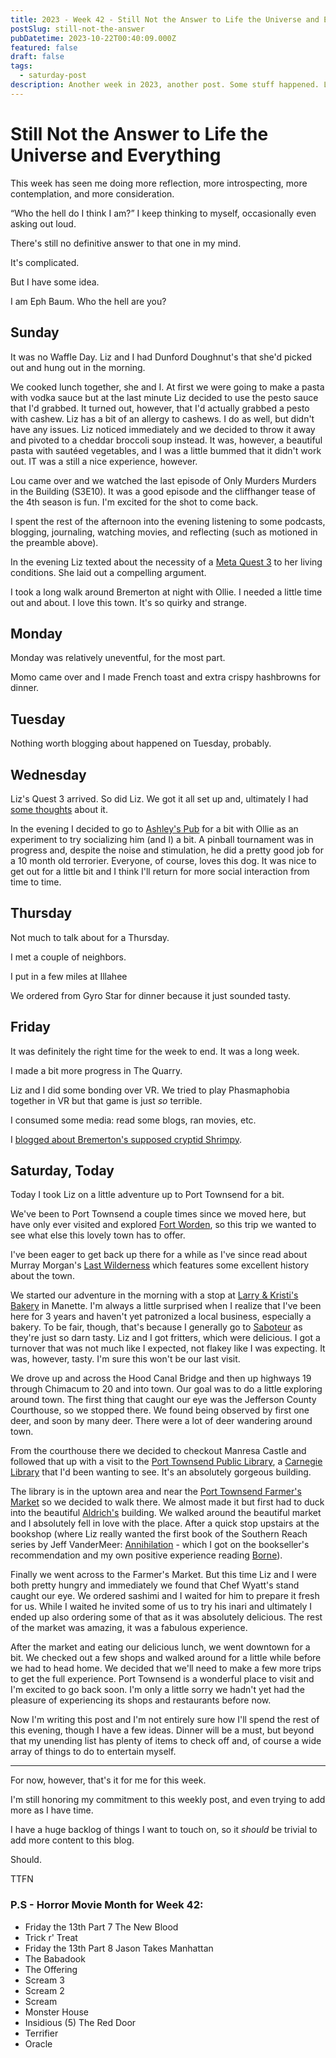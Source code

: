 ```yaml
---
title: 2023 - Week 42 - Still Not the Answer to Life the Universe and Everything
postSlug: still-not-the-answer
pubDatetime: 2023-10-22T00:40:09.000Z
featured: false
draft: false
tags:
  - saturday-post
description: Another week in 2023, another post. Some stuff happened. Liz and I played VR. I watched movies. I blogged. I went to Ashley's Pub. Liz and I went to Port Townsend and had a fun little adventure.
---
```


# Still Not the Answer to Life the Universe and Everything

This week has seen me doing more reflection, more introspecting, more contemplation, and more consideration.

“Who the hell do I think I am?” I keep thinking to myself, occasionally even asking out loud.

There's still no definitive answer to that one in my mind.

It's complicated.

But I have some idea.

I am Eph Baum. Who the hell are you?

## Sunday

It was no Waffle Day. Liz and I had Dunford Doughnut's that she'd picked out and hung out in the morning.

We cooked lunch together, she and I. At first we were going to make a pasta with vodka sauce but at the last minute Liz decided to use the pesto sauce that I'd grabbed. It turned out, however, that I'd actually grabbed a pesto with cashew. Liz has a bit of an allergy to cashews. I do as well, but didn't have any issues. Liz noticed immediately and we decided to throw it away and pivoted to a cheddar broccoli soup instead. It was, however, a beautiful pasta with sautéed vegetables, and I was a little bummed that it didn't work out. IT was a still a nice experience, however.

Lou came over and we watched the last episode of Only Murders Murders in the Building (S3E10). It was a good episode and the cliffhanger tease of the 4th season is fun. I'm excited for the shot to come back.

I spent the rest of the afternoon into the evening listening to some podcasts, blogging, journaling, watching movies, and reflecting (such as motioned in the preamble above).

In the evening Liz texted about the necessity of a [Meta Quest 3](https://www.meta.com/quest/quest-3/) to her living conditions. She laid out a compelling argument.

I took a long walk around Bremerton at night with Ollie. I needed a little time out and about. I love this town. It's so quirky and strange.

## Monday

Monday was relatively uneventful, for the most part.

Momo came over and I made French toast and extra crispy hashbrowns for dinner.

## Tuesday

Nothing worth blogging about happened on Tuesday, probably.

## Wednesday

Liz's Quest 3 arrived. So did Liz. We got it all set up and, ultimately I had [some thoughts](/posts/meta-quest-3-impressions/) about it.

In the evening I decided to go to [Ashley's Pub](https://www.ashleys.pub/) for a bit with Ollie as an experiment to try socializing him (and I) a bit. A pinball tournament was in progress and, despite the noise and stimulation, he did a pretty good job for a 10 month old terrorier. Everyone, of course, loves this dog. It was nice to get out for a little bit and I think I'll return for more social interaction from time to time.

## Thursday

Not much to talk about for a Thursday.

I met a couple of neighbors.

I put in a few miles at Illahee

We ordered from Gyro Star for dinner because it just sounded tasty.

## Friday

It was definitely the right time for the week to end. It was a long week.

I made a bit more progress in The Quarry.

Liz and I did some bonding over VR. We tried to play Phasmaphobia together in VR but that game is just _so_ terrible.

I consumed some media: read some blogs, ran movies, etc.

I [blogged about Bremerton's supposed cryptid Shrimpy](/posts/bremerton-shrimpy/).

## Saturday, Today

Today I took Liz on a little adventure up to Port Townsend for a bit.

We've been to Port Townsend a couple times since we moved here, but have only ever visited and explored [Fort Worden](https://fortworden.org/), so this trip we wanted to see what else this lovely town has to offer.

I've been eager to get back up there for a while as I've since read about Murray Morgan's [Last Wilderness](https://www.goodreads.com/book/show/175335.The_Last_Wilderness) which features some excellent history about the town.

We started our adventure in the morning with a stop at [Larry & Kristi's Bakery](https://landkbakery.square.site/) in Manette. I'm always a little surprised when I realize that I've been here for 3 years and haven't yet patronized a local business, especially a bakery. To be fair, though, that's because I generally go to [Saboteur](https://saboteurbakery.com/) as they're just so darn tasty. Liz and I got fritters, which were delicious. I got a turnover that was not much like I expected, not flakey like I was expecting. It was, however, tasty. I'm sure this won't be our last visit.

We drove up and across the Hood Canal Bridge and then up highways 19 through Chimacum to 20 and into town. Our goal was to do a little exploring around town. The first thing that caught our eye was the Jefferson County Courthouse, so we stopped there. We found being observed by first one deer, and soon by many deer. There were a lot of deer wandering around town.

From the courthouse there we decided to checkout Manresa Castle and followed that up with a visit to the [Port Townsend Public Library](https://ptpubliclibrary.org/library), a [Carnegie Library](https://en.wikipedia.org/wiki/Carnegie_library) that I'd been wanting to see. It's an absolutely gorgeous building.

The library is in the uptown area and near the [Port Townsend Farmer's Market](https://jcfmarkets.org/) so we decided to walk there. We almost made it but first had to duck into the beautiful [Aldrich's](https://aldrichs1895.com/) building. We walked around the beautiful market and I absolutely fell in love with the place. After a quick stop upstairs at the bookshop (where Liz really wanted the first book of the Southern Reach series by Jeff VanderMeer: [Annihilation](https://www.goodreads.com/book/show/17934530-annihilation) - which I got on the bookseller's recommendation and my own positive experience reading [Borne](https://www.goodreads.com/book/show/31451186-borne)).

Finally we went across to the Farmer's Market. But this time Liz and I were both pretty hungry and immediately we found that Chef Wyatt's stand caught our eye. We ordered sashimi and I waited for him to prepare it fresh for us. While I waited he invited some of us to try his inari and ultimately I ended up also ordering some of that as it was absolutely delicious. The rest of the market was amazing, it was a fabulous experience.

After the market and eating our delicious lunch, we went downtown for a bit. We checked out a few shops and walked around for a little while before we had to head home. We decided that we'll need to make a few more trips to get the full experience. Port Townsend is a wonderful place to visit and I'm excited to go back soon. I'm only a little sorry we hadn't yet had the pleasure of experiencing its shops and restaurants before now.

Now I'm writing this post and I'm not entirely sure how I'll spend the rest of this evening, though I have a few ideas. Dinner will be a must, but beyond that my unending list has plenty of items to check off and, of course a wide array of things to do to entertain myself.

---

For now, however, that's it for me for this week.

I'm still honoring my commitment to this weekly post, and even trying to add more as I have time.

I have a huge backlog of things I want to touch on, so it _should_ be trivial to add more content to this blog.

Should.

TTFN

### P.S - Horror Movie Month for Week 42:

- Friday the 13th Part 7 The New Blood
- Trick r' Treat
- Friday the 13th Part 8 Jason Takes Manhattan
- The Babadook
- The Offering
- Scream 3
- Scream 2
- Scream
- Monster House
- Insidious (5) The Red Door
- Terrifier
- Oracle
